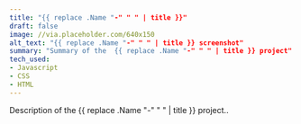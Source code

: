 ```yaml
---
title: "{{ replace .Name "-" " " | title }}"
draft: false
image: //via.placeholder.com/640x150
alt_text: "{{ replace .Name "-" " " | title }} screenshot"
summary: "Summary of the  {{ replace .Name "-" " " | title }} project"
tech_used:
- Javascript
- CSS
- HTML
---
```


Description of the {{ replace .Name "-" " " | title }} project..

